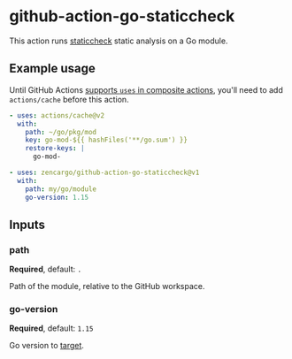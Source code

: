 # github-action-go-staticcheck

This action runs [staticcheck](https://staticcheck.io/) static analysis on a Go module.

## Example usage

Until GitHub Actions [supports `uses` in composite actions](https://github.com/actions/runner/issues/646), you'll need to add `actions/cache` before this action.

```yaml
- uses: actions/cache@v2
  with:
    path: ~/go/pkg/mod
    key: go-mod-${{ hashFiles('**/go.sum') }}
    restore-keys: |
      go-mod-

- uses: zencargo/github-action-go-staticcheck@v1
  with:
    path: my/go/module
    go-version: 1.15
```

## Inputs

### path

**Required**, default: `.`

Path of the module, relative to the GitHub workspace.

### go-version

**Required**, default: `1.15`

Go version to [target](https://staticcheck.io/docs/#targeting-go-versions).
